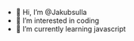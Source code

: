 - 👋 Hi, I’m @Jakubsulla
- 👀 I’m interested in coding
- 🌱 I’m currently learning javascript

<!---
Jakubsulla/Jakubsulla is a ✨ special ✨ repository because its `README.md` (this file) appears on your GitHub profile.
You can click the Preview link to take a look at your changes.
--->
